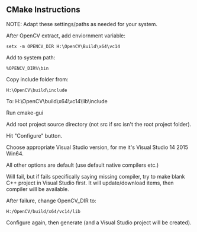 CMake Instructions
------------------

NOTE: Adapt these settings/paths as needed for your system.

After OpenCV extract, add enviornment variable:
	
	setx -m OPENCV_DIR H:\OpenCV\Build\x64\vc14

Add to system path:

	%OPENCV_DIR%\bin

Copy include folder from:
	
	H:\OpenCV\build\include

To:
	H:\OpenCV\build\x64\vc14\lib\include

Run cmake-gui

Add root project source directory (not src if src isn't the root project folder).

Hit "Configure" button.

Choose appropriate Visual Studio version, for me it's Visual Studio 14 2015 Win64.

All other options are default (use default native compilers etc.)

Will fail, but if fails specifically saying missing compiler, try to make blank C++ project in Visual Studio first. It will update/download items, then compiler will be available.

After failure, change OpenCV_DIR to:
	
	H:/OpenCV/build/x64/vc14/lib

Configure again, then generate (and a Visual Studio project will be created).